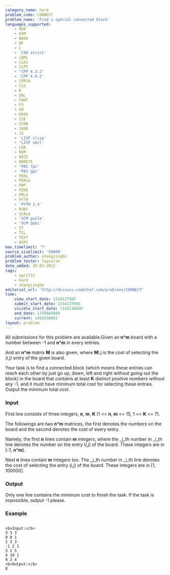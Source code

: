 ```yaml
---
category_name: hard
problem_code: CONNECT
problem_name: 'Find a special connected block'
languages_supported:
    - ADA
    - ASM
    - BASH
    - BF
    - C
    - 'C99 strict'
    - CAML
    - CLOJ
    - CLPS
    - 'CPP 4.3.2'
    - 'CPP 4.9.2'
    - CPP14
    - CS2
    - D
    - ERL
    - FORT
    - FS
    - GO
    - HASK
    - ICK
    - ICON
    - JAVA
    - JS
    - 'LISP clisp'
    - 'LISP sbcl'
    - LUA
    - NEM
    - NICE
    - NODEJS
    - 'PAS fpc'
    - 'PAS gpc'
    - PERL
    - PERL6
    - PHP
    - PIKE
    - PRLG
    - PYTH
    - 'PYTH 3.4'
    - RUBY
    - SCALA
    - 'SCM guile'
    - 'SCM qobi'
    - ST
    - TCL
    - TEXT
    - WSPC
max_timelimit: '7'
source_sizelimit: '50000'
problem_author: shangjingbo
problem_tester: laycurse
date_added: 28-02-2012
tags:
    - april12
    - hard
    - shangjingbo
editorial_url: 'http://discuss.codechef.com/problems/CONNECT'
time:
    view_start_date: 1334137565
    submit_start_date: 1334137565
    visible_start_date: 1334136600
    end_date: 1735669800
    current: 1493556662
layout: problem
---
```

All submissions for this problem are available.Given an **n**\***m** board with a number between -1 and **n**\***m** in every entries.

And an **n**\***m** matrix **M** is also given, where **M**i,j is the cost of selecting the _(i,j)_ entry of the given board.

Your task is to find a connected block (which means these entries can reach each other by just go up, down, left and right without going out the block) in the board that contains at least **K** distinct positive numbers without any -1, and it must have minimum total cost for selecting these entries. Output the minimum total cost.

### Input

First line consists of three integers, **n**, **m**, **K** (1 <= **n**, **m** <= 15, 1 <= **K** <= 7).

The followings are two **n**\***m** matrices, the first denotes the numbers on the board and the second denotes the cost of every entry.

Namely, the first **n** lines contain **m** integers, where the _j_th number in _i_th line denotes the number on the entry (_i_,_j_) of the board. These integers are in \[-1, **n**\***m**\].

Next **n** lines contain **m** integers too. The _j_th number in _i_th line denotes the cost of selecting the entry (_i_,_j_) of the board. These integers are in \[1, 100000\].

### Output

Only one line contains the minimum cost to finish the task. If the task is impossible, output -1 please.

### Example

```

<b>Input:</b>
3 3 3
0 0 1 
2 3 3 
-1 2 1 
3 1 5 
4 10 1 
9 3 4 
<b>Output:</b>
8

```